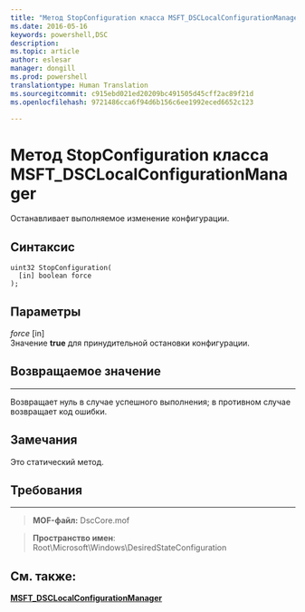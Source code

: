 ```yaml
---
title: "Метод StopConfiguration класса MSFT_DSCLocalConfigurationManager"
ms.date: 2016-05-16
keywords: powershell,DSC
description: 
ms.topic: article
author: eslesar
manager: dongill
ms.prod: powershell
translationtype: Human Translation
ms.sourcegitcommit: c915ebd021ed20209bc491505d45cff2ac89f21d
ms.openlocfilehash: 9721486cca6f94d6b156c6ee1992eced6652c123

---
```


# Метод StopConfiguration класса MSFT_DSCLocalConfigurationManager

Останавливает выполняемое изменение конфигурации.

Синтаксис
------

```mof
uint32 StopConfiguration(
  [in] boolean force
);
```

Параметры
----------

*force* \[in\]  
Значение **true** для принудительной остановки конфигурации.

## Возвращаемое значение
------------

Возвращает нуль в случае успешного выполнения; в противном случае возвращает код ошибки.

## Замечания

Это статический метод.

## Требования
------------
>**MOF-файл:** DscCore.mof

>**Пространство имен**: Root\Microsoft\Windows\DesiredStateConfiguration


## См. также:


[**MSFT_DSCLocalConfigurationManager**](msft-dsclocalconfigurationmanager.md)


 

 






<!--HONumber=Aug16_HO3-->


